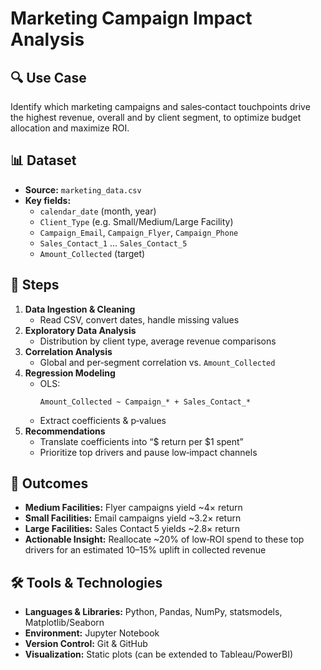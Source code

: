 # Marketing Campaign Impact Analysis

## 🔍 Use Case
Identify which marketing campaigns and sales‑contact touchpoints drive the highest revenue, overall and by client segment, to optimize budget allocation and maximize ROI.

## 📊 Dataset
- **Source:** `marketing_data.csv`  
- **Key fields:**  
  - `calendar_date` (month, year)  
  - `Client_Type` (e.g. Small/Medium/Large Facility)  
  - `Campaign_Email`, `Campaign_Flyer`, `Campaign_Phone`  
  - `Sales_Contact_1` … `Sales_Contact_5`  
  - `Amount_Collected` (target)

## 🚀 Steps
1. **Data Ingestion & Cleaning**  
   - Read CSV, convert dates, handle missing values  
2. **Exploratory Data Analysis**  
   - Distribution by client type, average revenue comparisons  
3. **Correlation Analysis**  
   - Global and per‑segment correlation vs. `Amount_Collected`  
4. **Regression Modeling**  
   - OLS:  
     ```
     Amount_Collected ~ Campaign_* + Sales_Contact_*
     ```
   - Extract coefficients & p‑values  
5. **Recommendations**  
   - Translate coefficients into “$ return per $1 spent”  
   - Prioritize top drivers and pause low‑impact channels

## 🎯 Outcomes
- **Medium Facilities:** Flyer campaigns yield ~4× return  
- **Small Facilities:** Email campaigns yield ~3.2× return  
- **Large Facilities:** Sales Contact 5 yields ~2.8× return  
- **Actionable Insight:** Reallocate ~20% of low‑ROI spend to these top drivers for an estimated 10–15% uplift in collected revenue

## 🛠 Tools & Technologies
- **Languages & Libraries:** Python, Pandas, NumPy, statsmodels, Matplotlib/Seaborn  
- **Environment:** Jupyter Notebook  
- **Version Control:** Git & GitHub  
- **Visualization:** Static plots (can be extended to Tableau/PowerBI)
